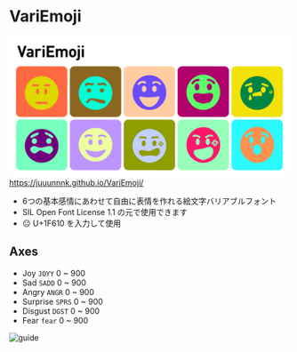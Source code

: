 # VariEmoji
![thumbnail](https://raw.githubusercontent.com/juuunnnk/VariEmoji/images/thumbnail.png)
https://juuunnnk.github.io/VariEmoji/
- 6つの基本感情にあわせて自由に表情を作れる絵文字バリアブルフォント
- SIL Open Font License 1.1 の元で使用できます
- 😐 U+1F610 を入力して使用


## Axes
- Joy `JOYY` 0 ~ 900
- Sad `SADD` 0 ~ 900
- Angry `ANGR` 0 ~ 900
- Surprise `SPRS` 0 ~ 900
- Disgust `DGST` 0 ~ 900
- Fear `fear` 0 ~ 900

![guide](https://raw.githubusercontent.com/juuunnnk/VariEmoji/images/guide.gif)